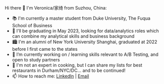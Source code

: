 Hi there 👋 I'm Veronica/家绮 from Suzhou, China:
<br> 
- 📚 I'm currently a master student from Duke University, The Fuqua School of Business
- 🎯 I'll be graduating in May 2023, looking for data/analytics roles which can combine my analytical skills and business background
- 🏙 I'm an alumni of New York University Shanghai, graduated at 2022 before I first came to the states
- 🔭 I’m currently working on / learning skills relevant to A/B Testing, and open to study partners
- 💬 I'm not an expert in cooking, but I can share my lists for best restaurants in Durham/NYC/DC... and to be continued!
- 📫 How to reach me: [LinkedIn](Linkedin.com/in/jiaqi-veronica-hu) | [Email](veronica.hu@duke.edu)

<!---
- 👯 I’m looking to collaborate on ...
- 🤔 I’m looking for help with ...
- 💬 Ask me about ...
- ⚡ Fun fact: 
--->
